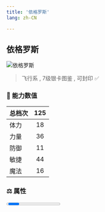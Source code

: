 ```yaml
---
title: '依格罗斯'
lang: zh-CN

---
```



## 依格罗斯

![依格罗斯](https://user-images.githubusercontent.com/78347270/115859829-a44e8f80-a46b-11eb-82ed-d7f3696ea3d9.gif) 

> 飞行系 , 7级银卡图鉴<Card :type="1" /> , 可封印 ✅ 


### 💪 能力数值

| 总档次       | 125           |
| :----------- |:-------------:|
| 体力      | 18   <Stars :number="2" />  |
| 力量      | 36   <Stars :number="3.5" />  |
| 防御      | 11  <Stars :number="1" />  | 
| 敏捷      | 44  <Stars :number="4.5" />  | 
| 魔法      | 16  <Stars :number="1.5" />   | 


### ⚖️ 属性


<Progress earth :number="0" />

<Progress water :number="0" />

<Progress fire :number="4" />

<Progress wind :number="6" />

### ✨ 技能栏 <Strong>6个</Strong>

- 攻击
- 防御

### 👶 1级出现点

- 无



